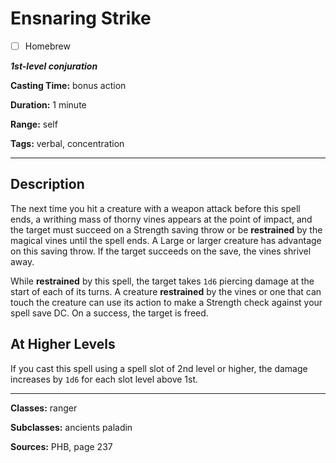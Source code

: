 # Ensnaring Strike

- [ ] Homebrew

***1st-level conjuration***

**Casting Time:** bonus action

**Duration:** 1 minute

**Range:** self

**Tags:** verbal, concentration

---

## Description
The next time you hit a creature with a weapon attack before this spell ends, a writhing mass of thorny vines appears at the point of impact, and the target must succeed on a Strength saving throw or be **restrained** by the magical vines until the spell ends.
A Large or larger creature has advantage on this saving throw.
If the target succeeds on the save, the vines shrivel away.

While **restrained** by this spell, the target takes `1d6` piercing damage at the start of each of its turns.
A creature **restrained** by the vines or one that can touch the creature can use its action to make a Strength check against your spell save DC.
On a success, the target is freed.

## At Higher Levels
If you cast this spell using a spell slot of 2nd level or higher, the damage increases by `1d6` for each slot level above 1st.

---

**Classes:** ranger

**Subclasses:** ancients paladin

**Sources:** PHB, page 237
